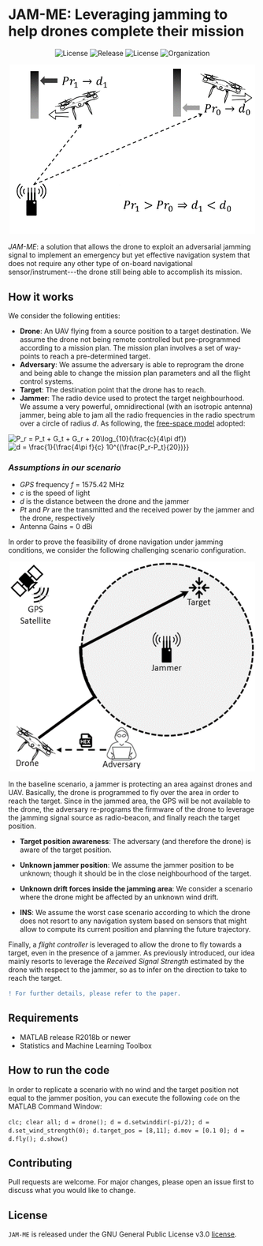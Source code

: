 # JAM-ME: Leveraging jamming to help drones complete their mission

<p align="center">
     <img alt="License" src="https://img.shields.io/static/v1.svg?label=license&message=GPL3&color=brightgreen">
     <img alt="Release" src="https://img.shields.io/static/v1.svg?label=release&message=1.0&color=blue">
     <img alt="License" src="https://img.shields.io/static/v1.svg?label=build&message=passing&color=brightgreen">
     <img alt="Organization" src="https://img.shields.io/static/v1.svg?label=org&message=CRI-LAB&color=blue">
</p>

<p align="center">
     <img alt="Setup Phase" src="./img/power_distance.png" width="500">
</p>

<em>JAM-ME</em>: a solution that allows the drone to exploit an adversarial jamming signal to implement an emergency but yet effective navigation system that does not require any other type of on-board navigational sensor/instrument---the drone still being able to accomplish its mission.

## How it works

We consider the following entities:
* **Drone**: An UAV flying from a source position to a target destination. We assume the drone not being remote controlled but pre-programmed according to a mission plan. The mission plan involves a set of way-points to reach a pre-determined target.
* **Adversary**: We assume the adversary is able to reprogram the drone and being able to change the mission plan parameters and all the flight control systems.
* **Target**: The destination point that the drone has to reach.
* **Jammer**: The radio device used to protect the target neighbourhood. We assume a very powerful, omnidirectional (with an isotropic antenna) jammer, being able to jam all the radio frequencies in the radio spectrum over a circle of radius *d*. As following, the <a href="https://en.wikipedia.org/wiki/Friis_transmission_equation">free-space model</a> adopted:

<img src="http://latex.codecogs.com/gif.latex?P_r&space;=&space;P_t&space;&plus;&space;G_t&space;&plus;&space;G_r&space;&plus;&space;20\log_{10}(\frac{c}{4\pi&space;df})" title="P_r = P_t + G_t + G_r + 20\log_{10}(\frac{c}{4\pi df})" />

<img src="http://latex.codecogs.com/gif.latex?d&space;=&space;\frac{1}{\frac{4\pi&space;f}{c}&space;10^{(\frac{P_r-P_t}{20})}}" title="d = \frac{1}{\frac{4\pi f}{c} 10^{(\frac{P_r-P_t}{20})}}" />

### *Assumptions in our scenario*
* *GPS* frequency *f* = 1575.42 MHz
* *c* is the speed of light
* *d* is the distance between the drone and the jammer
* *Pt* and *Pr* are the transmitted and the received power by the jammer and the drone, respectively
* Antenna Gains = 0 dBi

In order to prove the feasibility of drone navigation under jamming conditions, we consider the following challenging scenario configuration.

<p align="center">
     <img alt="Scenario" src="./img/scenario.png" width="500">
</p>

In the baseline scenario, a jammer is protecting an area against drones and UAV. Basically, the drone is programmed to fly over the area in order to reach the target. Since in the jammed area, the GPS will be not available to the drone, the adversary re-programs the firmware of the drone to leverage the jamming signal source as radio-beacon, and finally reach the target position.

* **Target position awareness**: The adversary (and therefore the drone) is aware of the target position. 

* **Unknown jammer position**: We assume the jammer position to be unknown; though it should be in the close neighbourhood of the target.

* **Unknown drift forces inside the jamming area**: We consider a scenario where the drone might be affected by an unknown wind drift.

* **INS**: We assume the worst case scenario according to which the drone does not resort to any navigation system based on sensors that might allow to compute its current position and planning the future trajectory. 

Finally, a *flight controller* is leveraged to allow the drone to fly towards a target, even in the presence of a jammer. As previously introduced, our idea mainly resorts to leverage the *Received Signal Strength* estimated by the drone with respect to the jammer, so as to infer on the direction to take to reach the target.

```diff
! For further details, please refer to the paper.
```

## Requirements
* MATLAB release R2018b or newer
* Statistics and Machine Learning Toolbox

## How to run the code
In order to replicate a scenario with no wind and the target position not equal to the jammer position, you can execute the following `code` on the MATLAB Command Window:

`clc; clear all; d = drone(); d = d.setwinddir(-pi/2); d = d.set_wind_strength(0); d.target_pos = [8,11]; d.mov = [0.1 0]; d = d.fly(); d.show()
`

## Contributing
Pull requests are welcome. For major changes, please open an issue first to discuss what you would like to change.

## License
`JAM-ME` is released under the GNU General Public License v3.0 <a href="LICENSE">license</a>.
